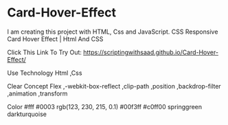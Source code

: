 # Card-Hover-Effect
I am creating this project with HTML, Css and JavaScript.  CSS Responsive Card Hover Effect | Html And CSS


Click This Link To Try Out:  https://scriptingwithsaad.github.io/Card-Hover-Effect/


Use Technology
Html ,Css

Clear Concept
Flex ,-webkit-box-reflect ,clip-path ,position ,backdrop-filter ,animation ,transform


Color
#fff
#0003
rgb(123, 230, 215, 0.1)
#00f3ff
#c0ff00
springgreen
darkturquoise

